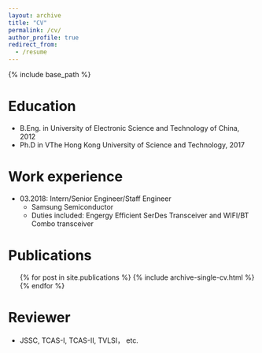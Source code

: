 ```yaml
---
layout: archive
title: "CV"
permalink: /cv/
author_profile: true
redirect_from:
  - /resume
---
```


{% include base_path %}

Education
======
* B.Eng. in University of Electronic Science and Technology of China, 2012
* Ph.D in VThe Hong Kong University of Science and Technology, 2017

Work experience
======
* 03.2018: Intern/Senior Engineer/Staff Engineer
  * Samsung Semiconductor
  * Duties included: Engergy Efficient SerDes Transceiver and WIFI/BT Combo transceiver

Publications
======
  <ul>{% for post in site.publications %}
    {% include archive-single-cv.html %}
  {% endfor %}</ul>

  
Reviewer
======
* JSSC, TCAS-I, TCAS-II, TVLSI， etc.
